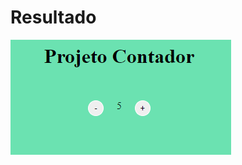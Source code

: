 # Resultado

![interface Contador](https://github.com/guidolingip1/bootcamp-impulso/blob/master/projeto_contador/resultado.png)
